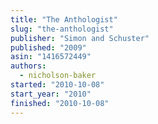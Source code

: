 ```yaml
---
title: "The Anthologist"
slug: "the-anthologist"
publisher: "Simon and Schuster"
published: "2009"
asin: "1416572449"
authors:
  - nicholson-baker
started: "2010-10-08"
start_year: "2010"
finished: "2010-10-08"
---
```

